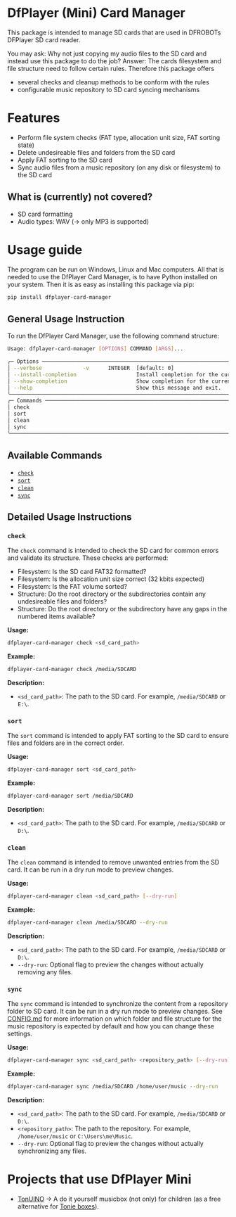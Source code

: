 # DfPlayer (Mini) Card Manager

This package is intended to manage SD cards that are used in DFROBOTs DFPlayer SD card reader.

You may ask: Why not just copying my audio files to the SD card and instead use this package to do the job? Answer: The cards filesystem and file structure need to follow certain rules. Therefore this package offers

- several checks and cleanup methods to be conform with the rules
- configurable music repository to SD card syncing mechanisms

# Features

- Perform file system checks (FAT type, allocation unit size, FAT sorting state)
- Delete undesireable files and folders from the SD card
- Apply FAT sorting to the SD card
- Sync audio files from a music repository (on any disk or filesystem) to the SD card

## What is (currently) not covered?

- SD card formatting
- Audio types: WAV (-> only MP3 is supported)

# Usage guide

The program can be run on Windows, Linux and Mac computers. All that is needed to use the DfPlayer Card Manager, is to have Python installed on your system. Then it is as easy as installing this package via pip:

```sh
pip install dfplayer-card-manager
```

## General Usage Instruction

To run the DfPlayer Card Manager, use the following command structure:

```sh
Usage: dfplayer-card-manager [OPTIONS] COMMAND [ARGS]...

╭─ Options ───────────────────────────────────────────────────────────────────────────────────────────────────────────────────────────────────────────────────────────────────────────╮
│ --verbose             -v      INTEGER  [default: 0]                                                                                                                                 │
│ --install-completion                   Install completion for the current shell.                                                                                                    │
│ --show-completion                      Show completion for the current shell, to copy it or customize the installation.                                                             │
│ --help                                 Show this message and exit.                                                                                                                  │
╰─────────────────────────────────────────────────────────────────────────────────────────────────────────────────────────────────────────────────────────────────────────────────────╯
╭─ Commands ──────────────────────────────────────────────────────────────────────────────────────────────────────────────────────────────────────────────────────────────────────────╮
│ check                                                                                                                                                                               │
│ sort                                                                                                                                                                                │
│ clean                                                                                                                                                                               │
│ sync                                                                                                                                                                                │
╰─────────────────────────────────────────────────────────────────────────────────────────────────────────────────────────────────────────────────────────────────────────────────────╯
```

## Available Commands

- [`check`](#check)
- [`sort`](#sort)
- [`clean`](#clean)
- [`sync`](#sync)

## Detailed Usage Instructions

### `check`

The `check` command is intended to check the SD card for common errors and validate its structure. These checks are performed:

- Filesystem: Is the SD card FAT32 formatted?
- Filesystem: Is the allocation unit size correct (32 kbits expected)
- Filesystem: Is the FAT volume sorted?
- Structure: Do the root directory or the subdirectories contain any undesireable files and folders?
- Structure: Do the root directory or the subdirectory have any gaps in the numbered items available?

**Usage:**

```sh
dfplayer-card-manager check <sd_card_path>
```

**Example:**

```sh
dfplayer-card-manager check /media/SDCARD
```

**Description:**

- `<sd_card_path>`: The path to the SD card. For example, `/media/SDCARD` or `E:\`.

### `sort`

The `sort` command is intended to apply FAT sorting to the SD card to ensure files and folders are in the correct order.

**Usage:**

```sh
dfplayer-card-manager sort <sd_card_path>
```

**Example:**

```sh
dfplayer-card-manager sort /media/SDCARD
```

**Description:**

- `<sd_card_path>`: The path to the SD card. For example, `/media/SDCARD` or `D:\`.

### `clean`

The `clean` command is intended to remove unwanted entries from the SD card. It can be run in a dry run mode to preview changes.

**Usage:**

```sh
dfplayer-card-manager clean <sd_card_path> [--dry-run]
```

**Example:**

```sh
dfplayer-card-manager clean /media/SDCARD --dry-run
```

**Description:**

- `<sd_card_path>`: The path to the SD card. For example, `/media/SDCARD` or `D:\`.
- `--dry-run`: Optional flag to preview the changes without actually removing any files.

### `sync`

The `sync` command is intended to synchronize the content from a repository folder to SD card. It can be run in a dry run mode to preview changes. See [CONFIG.md](./docs/CONFIG.md) for more information on which folder and file structure for the music repository is expected by default and how you can change these settings.

**Usage:**

```sh
dfplayer-card-manager sync <sd_card_path> <repository_path> [--dry-run]
```

**Example:**

```sh
dfplayer-card-manager sync /media/SDCARD /home/user/music --dry-run
```

**Description:**

- `<sd_card_path>`: The path to the SD card. For example, `/media/SDCARD` or `D:\`.
- `<repository_path>`: The path to the repository. For example, `/home/user/music` or `C:\Users\me\Music`.
- `--dry-run`: Optional flag to preview the changes without actually synchronizing any files.

# Projects that use DfPlayer Mini

- [TonUINO](https://www.tonuino.de/TNG/) -> A do it yourself musicbox (not only) for children (as a free alternative for [Tonie boxes](https://tonies.com/de-de/tonieboxen/)).
